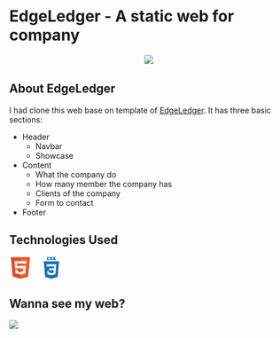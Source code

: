 # EdgeLedger - A static web for company 

<div id="header" align="center">
  <img src="https://media.giphy.com/media/BNbm4jKFVC31dYUaoh/giphy.gif" width="250"/>
</div>

## About EdgeLedger
I had clone this web base on template of <a href="https://river-tea.github.io/EdgeLedget/">EdgeLedger</a>.
It has three basic sections:
- Header 
  - Navbar
  - Showcase
- Content
  - What the company do
  - How many member the company has
  - Clients of the company
  - Form to contact
- Footer 

## Technologies Used
<div>
  <img src="https://github.com/devicons/devicon/blob/master/icons/html5/html5-original.svg" title="HTML5" alt="HTML" width="40" height="40"/>&nbsp; &nbsp;
  <img src="https://github.com/devicons/devicon/blob/master/icons/css3/css3-plain-wordmark.svg"  title="CSS3" alt="CSS" width="40" height="40"/>&nbsp; &nbsp;
</div>

<!-- ## Acknowledgments
-  -->

## Wanna see my web?  
<a href="https://river-tea.github.io/EdgeLedget/"><img src="https://media.giphy.com/media/Jd1fqcd0zDwWByeDKa/giphy.gif" width=150> </a>
